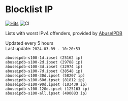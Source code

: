 # Blocklist IP

[![Hits](https://hits.seeyoufarm.com/api/count/incr/badge.svg?url=https%3A%2F%2Fgithub.com%2Fborestad%2Fblocklist-ip%2F&count_bg=%2379C83D&title_bg=%23555555&icon=&icon_color=%23E7E7E7&title=hits&edge_flat=false)](https://hits.seeyoufarm.com)  ![CI](https://img.shields.io/github/workflow/status/borestad/blocklist-ip/CI?style=flat-square)

Lists with worst IPv4 offenders, provided by [AbuseIPDB](https://www.abuseipdb.com/)

<!-- FOOTER-PLACEHOLDER -->
Updated every 5 hours<br>
Last update: `2024-03-09 - 10:20:53`
```
abuseipdb-s100-1d.ipset (25162 ip)
abuseipdb-s100-2d.ipset (29788 ip)
abuseipdb-s100-3d.ipset (32974 ip)
abuseipdb-s100-7d.ipset (38548 ip)
abuseipdb-s100-30d.ipset (58207 ip)
abuseipdb-s100-60d.ipset (81812 ip)
abuseipdb-s100-90d.ipset (103439 ip)
abuseipdb-s100-120d.ipset (125163 ip)
abuseipdb-s100-all.ipset (490083 ip)
```
